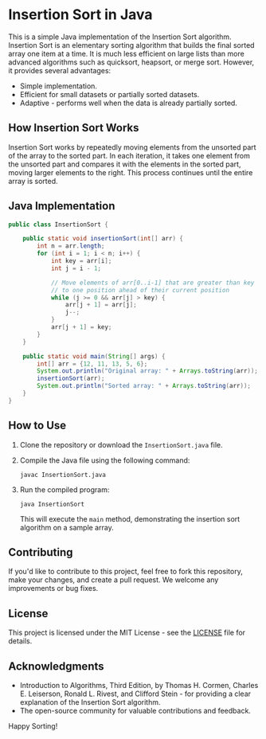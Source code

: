 # Insertion Sort in Java

This is a simple Java implementation of the Insertion Sort algorithm. Insertion Sort is an elementary sorting algorithm that builds the final sorted array one item at a time. It is much less efficient on large lists than more advanced algorithms such as quicksort, heapsort, or merge sort. However, it provides several advantages:

- Simple implementation.
- Efficient for small datasets or partially sorted datasets.
- Adaptive - performs well when the data is already partially sorted.

## How Insertion Sort Works

Insertion Sort works by repeatedly moving elements from the unsorted part of the array to the sorted part. In each iteration, it takes one element from the unsorted part and compares it with the elements in the sorted part, moving larger elements to the right. This process continues until the entire array is sorted.

## Java Implementation

```java
public class InsertionSort {

    public static void insertionSort(int[] arr) {
        int n = arr.length;
        for (int i = 1; i < n; i++) {
            int key = arr[i];
            int j = i - 1;

            // Move elements of arr[0..i-1] that are greater than key
            // to one position ahead of their current position
            while (j >= 0 && arr[j] > key) {
                arr[j + 1] = arr[j];
                j--;
            }
            arr[j + 1] = key;
        }
    }

    public static void main(String[] args) {
        int[] arr = {12, 11, 13, 5, 6};
        System.out.println("Original array: " + Arrays.toString(arr));
        insertionSort(arr);
        System.out.println("Sorted array: " + Arrays.toString(arr));
    }
}
```

## How to Use

1. Clone the repository or download the `InsertionSort.java` file.

2. Compile the Java file using the following command:

   ```
   javac InsertionSort.java
   ```

3. Run the compiled program:

   ```
   java InsertionSort
   ```

   This will execute the `main` method, demonstrating the insertion sort algorithm on a sample array.

## Contributing

If you'd like to contribute to this project, feel free to fork this repository, make your changes, and create a pull request. We welcome any improvements or bug fixes.

## License

This project is licensed under the MIT License - see the [LICENSE](LICENSE) file for details.

## Acknowledgments

- Introduction to Algorithms, Third Edition, by Thomas H. Cormen, Charles E. Leiserson, Ronald L. Rivest, and Clifford Stein - for providing a clear explanation of the Insertion Sort algorithm.
- The open-source community for valuable contributions and feedback.

Happy Sorting!
